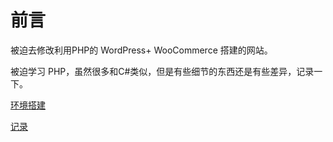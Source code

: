 # 前言

被迫去修改利用PHP的 WordPress+ WooCommerce 搭建的网站。

被迫学习 PHP，虽然很多和C#类似，但是有些细节的东西还是有些差异，记录一下。

[环境搭建](./install.md)

[记录](./phplog.md)
